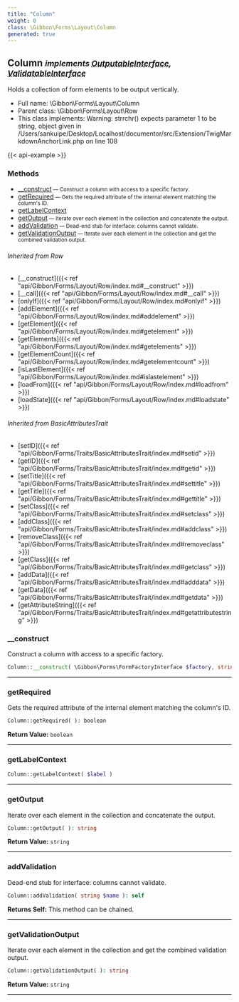 ```yaml
---
title: "Column"
weight: 0
class: \Gibbon\Forms\Layout\Column
generated: true
---
```


## Column <small><i>implements <abbr title="\Gibbon\Forms\OutputableInterface">OutputableInterface</abbr>, <abbr title="\Gibbon\Forms\ValidatableInterface">ValidatableInterface</abbr></i></small>

Holds a collection of form elements to be output vertically.



* Full name: \Gibbon\Forms\Layout\Column
* Parent class: \Gibbon\Forms\Layout\Row
* This class implements: 
Warning: strrchr() expects parameter 1 to be string, object given in /Users/sankuipe/Desktop/Localhost/documentor/src/Extension/TwigMarkdownAnchorLink.php on line 108


{{< api-example >}} 



### Methods

- [__construct](#__construct)<small> — Construct a column with access to a specific factory.</small>
- [getRequired](#getrequired)<small> — Gets the required attribute of the internal element matching the column's ID.</small>
- [getLabelContext](#getlabelcontext)
- [getOutput](#getoutput)<small> — Iterate over each element in the collection and concatenate the output.</small>
- [addValidation](#addvalidation)<small> — Dead-end stub for interface: columns cannot validate.</small>
- [getValidationOutput](#getvalidationoutput)<small> — Iterate over each element in the collection and get the combined validation output.</small>




###### Inherited from Row
- [__construct]({{< ref "api/Gibbon/Forms/Layout/Row/index.md#__construct" >}})
- [__call]({{< ref "api/Gibbon/Forms/Layout/Row/index.md#__call" >}})
- [onlyIf]({{< ref "api/Gibbon/Forms/Layout/Row/index.md#onlyif" >}})
- [addElement]({{< ref "api/Gibbon/Forms/Layout/Row/index.md#addelement" >}})
- [getElement]({{< ref "api/Gibbon/Forms/Layout/Row/index.md#getelement" >}})
- [getElements]({{< ref "api/Gibbon/Forms/Layout/Row/index.md#getelements" >}})
- [getElementCount]({{< ref "api/Gibbon/Forms/Layout/Row/index.md#getelementcount" >}})
- [isLastElement]({{< ref "api/Gibbon/Forms/Layout/Row/index.md#islastelement" >}})
- [loadFrom]({{< ref "api/Gibbon/Forms/Layout/Row/index.md#loadfrom" >}})
- [loadState]({{< ref "api/Gibbon/Forms/Layout/Row/index.md#loadstate" >}})

###### Inherited from BasicAttributesTrait
- [setID]({{< ref "api/Gibbon/Forms/Traits/BasicAttributesTrait/index.md#setid" >}})
- [getID]({{< ref "api/Gibbon/Forms/Traits/BasicAttributesTrait/index.md#getid" >}})
- [setTitle]({{< ref "api/Gibbon/Forms/Traits/BasicAttributesTrait/index.md#settitle" >}})
- [getTitle]({{< ref "api/Gibbon/Forms/Traits/BasicAttributesTrait/index.md#gettitle" >}})
- [setClass]({{< ref "api/Gibbon/Forms/Traits/BasicAttributesTrait/index.md#setclass" >}})
- [addClass]({{< ref "api/Gibbon/Forms/Traits/BasicAttributesTrait/index.md#addclass" >}})
- [removeClass]({{< ref "api/Gibbon/Forms/Traits/BasicAttributesTrait/index.md#removeclass" >}})
- [getClass]({{< ref "api/Gibbon/Forms/Traits/BasicAttributesTrait/index.md#getclass" >}})
- [addData]({{< ref "api/Gibbon/Forms/Traits/BasicAttributesTrait/index.md#adddata" >}})
- [getData]({{< ref "api/Gibbon/Forms/Traits/BasicAttributesTrait/index.md#getdata" >}})
- [getAttributeString]({{< ref "api/Gibbon/Forms/Traits/BasicAttributesTrait/index.md#getattributestring" >}})



### __construct

Construct a column with access to a specific factory.

```php
Column::__construct( \Gibbon\Forms\FormFactoryInterface $factory, string $id = '' )
```









---

### getRequired

Gets the required attribute of the internal element matching the column's ID.

```php
Column::getRequired( ): boolean
```






**Return Value:**
`boolean`  



---

### getLabelContext



```php
Column::getLabelContext( $label )
```









---

### getOutput

Iterate over each element in the collection and concatenate the output.

```php
Column::getOutput( ): string
```






**Return Value:**
`string`  



---

### addValidation

Dead-end stub for interface: columns cannot validate.

```php
Column::addValidation( string $name ): self
```






**Returns Self:** This method can be chained.



---

### getValidationOutput

Iterate over each element in the collection and get the combined validation output.

```php
Column::getValidationOutput( ): string
```






**Return Value:**
`string`  



---


